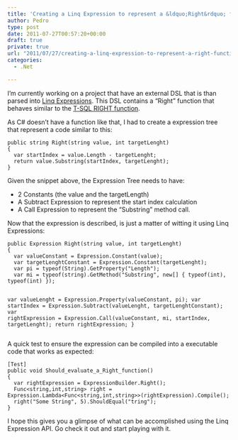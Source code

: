 ```yaml
---
title: 'Creating a Linq Expression to represent a &ldquo;Right&rdquo; function in C#'
author: Pedro
type: post
date: 2011-07-27T00:57:20+00:00
draft: true
private: true
url: "2011/07/27/creating-a-linq-expression-to-represent-a-right-function-in-c"
categories:
  - .Net

---
```

I’m currently working on a project that have an external DSL that is than parsed into [Linq Expressions][1]. This DSL contains a “Right” function that behaves similar to the [T-SQL RIGHT function][2].

As C# doesn&#8217;t have a function like that, I had to create a expression tree that represent a code similar to this:

<noscript>
  <pre><code class="language-c# c#">public string Right(string value, int targetLenght)
{
  var startIndex = value.Length - targetLenght;
  return value.Substring(startIndex, targetLenght);
}</code></pre>
</noscript>

Given the snippet above, the Expression Tree needs to have:

  * 2 Constants (the value and the targetLength)
  * A Subtract Expression to represent the start index calculation
  * A Call Expression to represent the “Substring” method call.

Now that the expression is described, is just a matter of witting it using Linq Expressions:

<noscript>
  <pre><code class="language-c# c#">public Expression Right(string value, int targetLenght)
{
  var valueConstant = Expression.Constant(value);
  var targetLenghtConstant = Expression.Constant(targetLenght);
  var pi = typeof(String).GetProperty("Length");
  var mi = typeof(string).GetMethod("Substring", new[] { typeof(int), typeof(int) });

  var valueLenght = Expression.Property(valueConstant, pi);
  var startIndex = Expression.Subtract(valueLenght, targetLenghtConstant);
  var rightExpression =  Expression.Call(valueConstant, mi, startIndex, targetLenght);
  return rightExpression;
}
</code></pre>
</noscript>

A quick test to ensure the expression can be compiled into a executable code that works as expected:

<noscript>
  <pre><code class="language-c# c#">[Test]
public void Should_evaluate_a_Right_function()
{
  var rightExpression = ExpressionBuilder.Right();
  Func&lt;string,int,string&gt; right = Expression.Lambda&lt;Func&lt;string,int,string&gt;&gt;(rightExpression).Compile();
  right("Some String", 5).ShouldEqual("tring");
}
</code></pre>
</noscript>

I hope this gives you a glimpse of what can be accomplished using the Linq Expression API. Go check it out and start playing with it.

 [1]: http://msdn.microsoft.com/en-us/library/bb506649.aspx
 [2]: http://msdn.microsoft.com/en-us/library/ms177532.aspx
